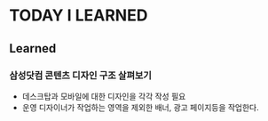 # TODAY I LEARNED

## Learned

### 삼성닷컴 콘텐츠 디자인 구조 살펴보기

- 데스크탑과 모바일에 대한 디자인을 각각 작성 필요
- 운영 디자이너가 작업하는 영역을 제외한 배너, 광고 페이지등을 작업한다.

